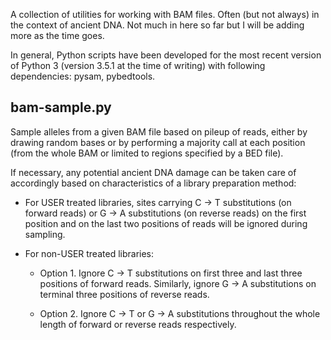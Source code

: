 A collection of utilities for working with BAM files. Often (but not always)
in the context of ancient DNA. Not much in here so far but I will be adding
more as the time goes.

In general, Python scripts have been developed for the most recent version
of Python 3 (version 3.5.1 at the time of writing) with following dependencies:
pysam, pybedtools.

##  bam-sample.py

Sample alleles from a given BAM file based on pileup of reads, either by
drawing random bases or by performing a majority call at each position
(from the whole BAM or limited to regions specified by a BED file).

If necessary, any potential ancient DNA damage can be taken care of
accordingly based on characteristics of a library preparation method:

* For USER treated libraries, sites carrying C → T substitutions
(on forward reads) or G → A substitutions (on reverse reads) on
the first position and on the last two positions of reads will be
ignored during sampling.

* For non-USER treated libraries:

  - Option 1. Ignore C → T substitutions on first three and last three
    positions of forward reads. Similarly, ignore G → A substitutions
    on terminal three positions of reverse reads.
  
  - Option 2. Ignore C → T or G → A substitutions throughout the whole
    length of forward or reverse reads respectively.
